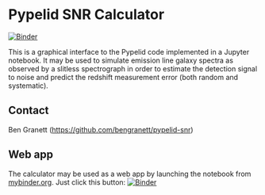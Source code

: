 Pypelid SNR Calculator
======================

[![Binder](https://mybinder.org/badge_logo.svg)](https://mybinder.org/v2/gh/bengranett/pypelid-snr/master?urlpath=/apps/pypelid-snr.ipynb)

This is a graphical interface to the Pypelid code implemented in a Jupyter
notebook.  It may be used to simulate emission line galaxy spectra as observed
by a slitless spectrograph in order to estimate the detection signal to noise
and predict the redshift measurement error (both random and systematic).

Contact
-------
Ben Granett (https://github.com/bengranett/pypelid-snr)

Web app
-------
The calculator may be used as a web app by launching the notebook from [mybinder.org](https://mybinder.org/).
Just click this button: [![Binder](https://mybinder.org/badge_logo.svg)](https://mybinder.org/v2/gh/bengranett/pypelid-snr/master?urlpath=/apps/pypelid-snr.ipynb)

